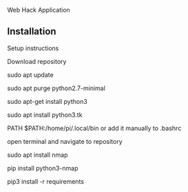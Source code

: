 Web Hack Application

## Installation

Setup instructions

Download repository

sudo apt update

sudo apt purge python2.7-minimal

sudo apt-get install python3

sudo apt install python3.tk



PATH $PATH:/home/pi/.local/bin or add it manually to .bashrc

open terminal and navigate to repository

sudo apt install nmap

pip install python3-nmap

pip3 install -r requirements



